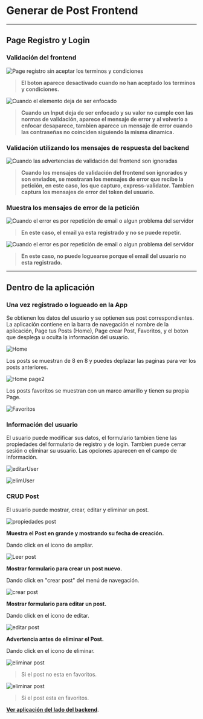 # Generar de Post Frontend
---

## Page Registro y Login

### Validación del frontend
![Page registro sin aceptar los terminos y condiciones](https://github.com/JoseL-GuerreroB/GeneradorPostFrontEnd/blob/master/public/Creador-de-post/termsRe.png)

> **El boton aparece desactivado cuando no han aceptado los terminos y condiciones.**

![Cuando el elemento deja de ser enfocado](https://github.com/JoseL-GuerreroB/GeneradorPostFrontEnd/blob/master/public/Creador-de-post/termsRe2.png)

> **Cuando un Input deja de ser enfocado y su valor no cumple con las normas de validación, aparece el mensaje de error y al volverlo a enfocar desaparece, tambien aparece un mensaje de error cuando las contraseñas no coinciden siguiendo la misma dinamica.**
### Validación utilizando los mensajes de respuesta del backend

![Cuando las advertencias de validación del frontend son ignoradas](https://github.com/JoseL-GuerreroB/GeneradorPostFrontEnd/blob/master/public/Creador-de-post/formVal.png)

> **Cuando los mensajes de validación del frontend son ignorados y son enviados, se mostraran los mensajes de error que recibe la petición, en este caso, los que capturo, express-validator. Tambien captura los mensajes de error del token del usuario.**

### Muestra los mensajes de error de la petición

![Cuando el error es por repetición de email o algun problema del servidor](https://github.com/JoseL-GuerreroB/GeneradorPostFrontEnd/blob/master/public/Creador-de-post/emailUsed.png)

> **En este caso, el email ya esta registrado y no se puede repetir.**

![Cuando el error es por repetición de email o algun problema del servidor](https://github.com/JoseL-GuerreroB/GeneradorPostFrontEnd/blob/master/public/Creador-de-post/EmailNoRe.png)

> **En este caso, no puede loguearse porque el email del usuario no esta registrado.**
---

## Dentro de la aplicación

### Una vez registrado o logueado en la App

Se obtienen los datos del usuario y se optienen sus post correspondientes. La aplicación contiene en la barra de navegación el nombre de la aplicación, Page tus Posts (Home), Page crear Post, Favoritos, y el boton que desplega u oculta la información del usuario.

![Home](https://github.com/JoseL-GuerreroB/GeneradorPostFrontEnd/blob/master/public/Creador-de-post/Home.png)

Los posts se muestran de 8 en 8 y puedes deplazar las paginas para ver los posts anteriores.

![Home page2](https://github.com/JoseL-GuerreroB/GeneradorPostFrontEnd/blob/master/public/Creador-de-post/Home2.png)

Los posts favoritos se muestran con un marco amarillo y tienen su propia Page.

![Favoritos](https://github.com/JoseL-GuerreroB/GeneradorPostFrontEnd/blob/master/public/Creador-de-post/favP.png)

### Información del usuario

El usuario puede modificar sus datos, el formulario tambien tiene las propiedades del formulario de registro y de login. Tambien puede cerrar sesión o eliminar su usuario. Las opciones aparecen en el campo de información.

![editarUser](https://github.com/JoseL-GuerreroB/GeneradorPostFrontEnd/blob/master/public/Creador-de-post/editU.png)

![elimUser](https://github.com/JoseL-GuerreroB/GeneradorPostFrontEnd/blob/master/public/Creador-de-post/elimU.png)

### CRUD Post

El usuario puede mostrar, crear, editar y eliminar un post.

![propiedades post](https://github.com/JoseL-GuerreroB/GeneradorPostFrontEnd/blob/master/public/Creador-de-post/postI.png)

**Muestra el Post en grande y mostrando su fecha de creación.**

Dando click en el icono de ampliar.

![Leer post](https://github.com/JoseL-GuerreroB/GeneradorPostFrontEnd/blob/master/public/Creador-de-post/RPost.png)

**Mostrar formulario para crear un post nuevo.**

Dando click en "crear post" del menú de navegación.

![crear post](https://github.com/JoseL-GuerreroB/GeneradorPostFrontEnd/blob/master/public/Creador-de-post/CPost.png)

**Mostrar formulario para editar un post.**

Dando click en el icono de editar.

![editar post](https://github.com/JoseL-GuerreroB/GeneradorPostFrontEnd/blob/master/public/Creador-de-post/UPost.png)

**Advertencia antes de eliminar el Post.**

Dando click en el icono de eliminar.

![eliminar post](https://github.com/JoseL-GuerreroB/GeneradorPostFrontEnd/blob/master/public/Creador-de-post/DPost.png)
> Si el post no esta en favoritos.

![eliminar post](https://github.com/JoseL-GuerreroB/GeneradorPostFrontEnd/blob/master/public/Creador-de-post/DFPost.png)
> Si el post esta en favoritos.

**[Ver aplicación del lado del backend](https://github.com/JoseL-GuerreroB/GeneradorPostBackEnd)**.
